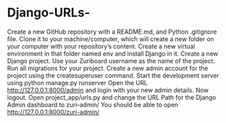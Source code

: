 # Django-URLs-
Create a new GitHub repository with a README.md, and Python .gitignore file.  Clone it to your machine/computer, which will create a new folder on your computer with your repository’s content.  Create a new virtual environment in that folder named env and install Django in it.  Create a new Django project. Use your Zuriboard username as the name of the project.     Run all migrations for your project.     Create a new admin account for the project using the createsuperuser command.      Start the development server using python manage.py runserver Open the URL  http://127.0.0.1:8000/admin and login with your new admin details. Now logout.     Open project_app/urls.py and change the URL Path for the Django Admin dashboard to zuri-admin/  You should be able to open http://127.0.0.1:8000/zuri-admin/ 
